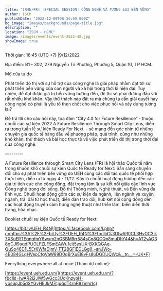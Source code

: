```yaml
---
title: "[R4N/FR] [SPECIAL SESSION] CÔNG NGHỆ VÀ TƯƠNG LAI BỀN VỮNG"
author: ISCM
publishDate: "2022-12-09T08:36:00.000Z"
bg_image: "images/backgrounds/page-title.jpg"
description: "" 
location: "ISCM - HCMC"
image: /images/events/event-2022-48.jpg
showImage: true
---
```

Thời gian: 16:45 (UTC +7) |9/12/2022

Địa điểm: B1 - 302, 279 Nguyễn Tri Phương, Phường 5, Quận 10, TP HCM.

Mở cửa tự do

Phát triển đô thị với sự hỗ trợ của công nghệ là giải pháp nhằm đạt tới sự phát triển bền vững của con người và xã hội trong thời kì hiện đại. Tuy nhiên, để đạt được giá trị bền vững hướng đến, đô thị sẽ phải đương đầu với rất nhiều khó khăn. Vậy thử thách nào đặt ra mà chúng ta cần giải quyết hay công nghệ có phải là yếu tố then chốt cho việc phục hồi và xây dựng tương lai?

Để trả lời cho câu hỏi này, tọa đàm "City 4.0 for Future Resilience” - thuộc chuỗi các sự kiện 2022 A Future Resilience Through Smart City Lens, diễn ra trong tuần lễ sự kiện Ready For Next. - sẽ mang đến góc nhìn từ những chuyên gia quốc tế hàng đầu về phương pháp, quá trình, cũng như những khó khăn, thử thách và bài học thực tế về việc phát triển đô thị trong thời đại của công nghệ.

—-------

A Future Resilience through Smart City Lens (FR) là hội thảo Quốc tế nằm trong khuôn khổ chuỗi sự kiện Quốc tế Ready for Next: Sẵn sàng chuyển đổi cho sự phát triển bền vững do UEH cùng các đối tác quốc tế phối hợp thực hiện, diễn ra từ ngày 4 - 11/12. Đây là chuỗi hoạt động hướng đến các giá trị tích cực cho cộng đồng, đặt trọng tâm là sự kết nối giữa các lĩnh vực Công nghệ trong đời sống, Đô thị Thông minh, Nghệ thuật, và Bền vững đa lĩnh vực. Chuỗi hoạt động gồm các sự kiện đa ngành, liên ngành và xuyên ngành, trải dài từ học thuật, diễn đàn trao đổi, hub kết nối cộng đồng đến các hoạt động truyền cảm hứng nghệ thuật như triển lãm, biển diễn thời trang, hòa nhạc.

Booklet chuỗi sự kiện Quốc tế Ready for Next:

[https://bit.ly/UEH_R4N](https://l.facebook.com/l.php?u=https%3A%2F%2Fbit.ly%2FUEH_R4N%3Ffbclid%3DIwAR0CL3HvOC3lk7XSuERTEqnqfmY6wxm2nGSBM9rr584sCn8QCQn8muDhY44&h=AT2yAO38gCJl9oqdPUOLFZLFSmEAWu1elt5ysUX-BXKQGAq-QuSo48D1L5ErKWfaDjmV_TT28GFjEDLGg0_-anJWo-4E084GLqHVepCfgVaW89D0qBrXuEl8vFs8uDGDUQWc&__tn__=-UK*F)

Everything everywhere all at once (Tham dự online):

[https://event.ueh.edu.vn/](https://event.ueh.edu.vn/?fbclid=IwAR2j2JlW5wGcc3UcKhzvpH-vbs6qJb5dSYGyHEJkM7cjuqdT4rnR8zmhr1c)